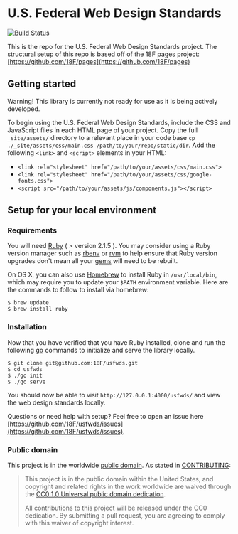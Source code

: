 # U.S. Federal Web Design Standards

[![Build Status](https://api.travis-ci.org/18F/usfwds.svg?branch=18f-pages-staging)](https://travis-ci.org/18F/usfwds)

This is the repo for the U.S. Federal Web Design Standards project.
The structural setup of this repo is based off of the 18F pages project: 
[https://github.com/18F/pages](https://github.com/18F/pages)

## Getting started
Warning! This library is currently not ready for use as it is being actively developed.

To begin using the U.S. Federal Web Design Standards, include the CSS and JavaScript files in each HTML page of your project. Copy the full `_site/assets/` directory to a relevant place in your code base `cp ./_site/assets/css/main.css /path/to/your/repo/static/dir`. Add the following `<link>` and `<script>` elements in your HTML:

- `<link rel="stylesheet" href="/path/to/your/assets/css/main.css">`
- `<link rel="stylesheet" href="/path/to/your/assets/css/google-fonts.css">`
- `<script src="/path/to/your/assets/js/components.js"></script>`

## Setup for your local environment

### Requirements

You will need [Ruby](https://www.ruby-lang.org) ( > version 2.1.5 ). You may
consider using a Ruby version manager such as
[rbenv](https://github.com/sstephenson/rbenv) or [rvm](https://rvm.io/) to
help ensure that Ruby version upgrades don't mean all your
[gems](https://rubygems.org/) will need to be rebuilt.

On OS X, you can also use [Homebrew](http://brew.sh/) to install Ruby in
`/usr/local/bin`, which may require you to update your `$PATH` environment
variable. Here are the commands to follow to install via homebrew:

```shell
$ brew update
$ brew install ruby
```

### Installation

Now that you have verified that you have Ruby installed, clone and run the 
following [go](https://golang.org/) commands to initialize and serve the library locally.

```shell
$ git clone git@github.com:18F/usfwds.git
$ cd usfwds
$ ./go init
$ ./go serve
```

You should now be able to visit `http://127.0.0.1:4000/usfwds/` 
and view the web design standards locally.

Questions or need help with setup? Feel free to open an issue here [https://github.com/18F/usfwds/issues](https://github.com/18F/usfwds/issues).


### Public domain

This project is in the worldwide [public domain](LICENSE.md). As stated in [CONTRIBUTING](CONTRIBUTING.md):

> This project is in the public domain within the United States, and copyright and related rights in the work worldwide are waived through the [CC0 1.0 Universal public domain dedication](https://creativecommons.org/publicdomain/zero/1.0/).
>
> All contributions to this project will be released under the CC0 dedication. By submitting a pull request, you are agreeing to comply with this waiver of copyright interest.
